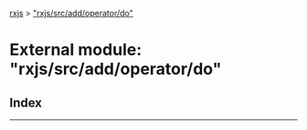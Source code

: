[rxjs](../README.md) > ["rxjs/src/add/operator/do"](../modules/_rxjs_src_add_operator_do_.md)

# External module: "rxjs/src/add/operator/do"

## Index

---

